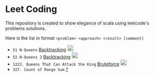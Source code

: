 
# Leet Coding

This repository is created to show elegance of scala using
leetcode's problems solutions.

Here is the list in format `<problem> <approach> <result> [comment]`

- `51 N-Queens` [Backtracking](https://github.com/oybek/leetcoding/blob/master/src/NQueens.scala) <img height="20" alt="accepted" src="https://i.imgur.com/Htvae5k.png" href="">
- `52 N-Queens 2` [Backtracking](https://github.com/oybek/leetcoding/blob/master/src/NQueens2.scala) <img height="20" alt="accepted" src="https://i.imgur.com/Htvae5k.png" href="">
- `1222. Queens That Can Attack the King` [Bruteforce](https://github.com/oybek/leetcoding/blob/master/src/QueensThatCanAttackTheKing.scala) <img height="20" alt="accepted" src="https://i.imgur.com/Htvae5k.png" href="">
- `327. Count of Range Sum` [?](https://github.com/oybek/leetcoding/blob/master/src/CountOfRangeSum.scala)
